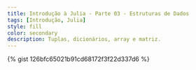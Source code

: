 ```yaml
---
title: Introdução à Julia - Parte 03 - Estruturas de Dados
tags: [Introdução, Julia]
style: fill
color: secondary
description: Tuplas, dicionários, array e matriz.
---
```



{% gist 126bfc65021b91cd68172f3f22d337d6 %}